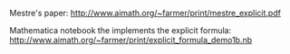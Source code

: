 
Mestre's paper:  http://www.aimath.org/~farmer/print/mestre_explicit.pdf

Mathematica notebook the implements the explicit formula:  http://www.aimath.org/~farmer/print/explicit_formula_demo1b.nb
